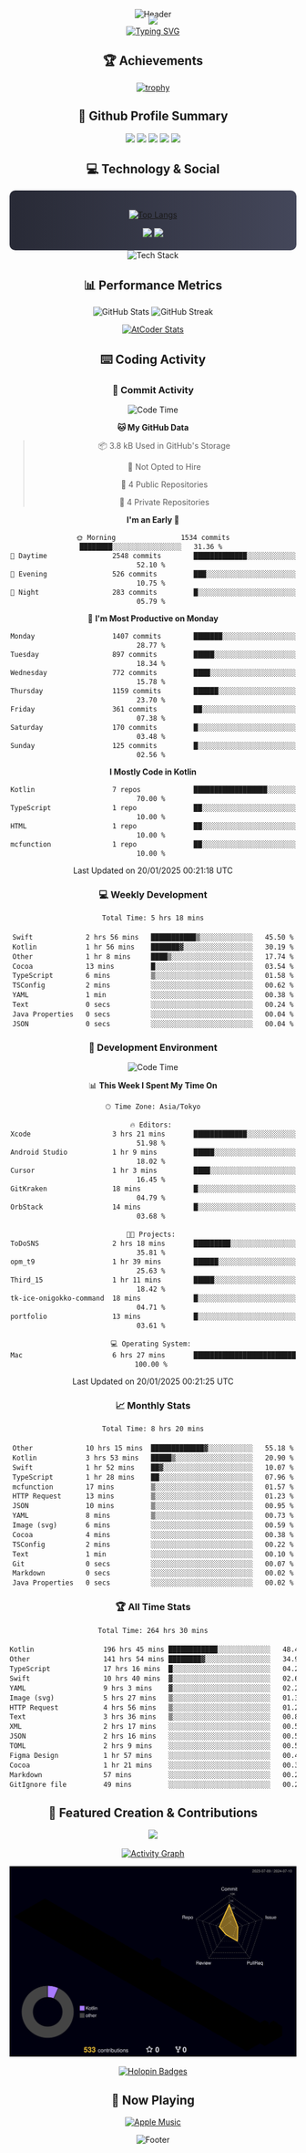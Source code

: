 <div align="center">
  
![Header](https://capsule-render.vercel.app/api?type=waving&color=gradient&customColorList=12&height=300&section=header&text=Welcome%20to%20Batapii's%20Universe&fontSize=50&animation=fadeIn&fontAlignY=40&desc=Android%20Developer%20|%20Kotlin%20LOVE%20)

<div style="margin-top: -20px;">
  <img src="https://readme-typing-svg.herokuapp.com/?lines=Crafting+Android+Experiences;Building+Tomorrow's+Apps+Today;Always+Learning,+Always+Growing&font=Fira%20Code&center=true&width=440&height=45&color=f75c7e&vCenter=true&size=22&pause=1000">
</div>

<a href="https://git.io/typing-svg">
  <img src="https://readme-typing-svg.demolab.com?font=Fira+Code&weight=600&size=28&duration=4000&pause=1000&center=true&vCenter=true&width=800&lines=Hey+there!+I'm+Batapii+%F0%9F%91%8B;Android+Developer+from+Japan+%F0%9F%87%AF%F0%9F%87%B5" alt="Typing SVG" />
</a>

## 🏆 Achievements

[![trophy](https://github-profile-trophy.vercel.app/?username=batapii&theme=onestar&no-frame=true&no-bg=true&column=8&rank=SECRET,SSS,SS,S,AAA,AA,A,B,C,?&margin-w=10&margin-h=10)](https://github.com/ryo-ma/github-profile-trophy)

## 🎯 Github Profile Summary

<div align="center">
  <img src="http://github-profile-summary-cards.vercel.app/api/cards/profile-details?username=batapii&theme=radical" />
  <img src="http://github-profile-summary-cards.vercel.app/api/cards/repos-per-language?username=batapii&theme=radical" />
  <img src="http://github-profile-summary-cards.vercel.app/api/cards/most-commit-language?username=batapii&theme=radical" />
  <img src="http://github-profile-summary-cards.vercel.app/api/cards/stats?username=batapii&theme=radical" />
  <img src="http://github-profile-summary-cards.vercel.app/api/cards/productive-time?username=batapii&theme=radical" />
</div>

## 💻 Technology & Social

<div align="center" style="background: linear-gradient(to right, #282A36, #44475A); padding: 20px; border-radius: 10px;">

[![Top Langs](https://github-readme-stats.vercel.app/api/top-langs/?username=batapii
)](https://github.com/anuraghazra/github-readme-stats)

<div style="margin-top: 15px">
<a href="https://github.com/batapii"><img src="https://img.shields.io/github/followers/batapii?style=for-the-badge&logo=github&label=Follow&color=ff6e96&labelColor=282A36"/></a>
<a href="https://twitter.com/batapii3939"><img src="https://img.shields.io/twitter/follow/batapii?style=for-the-badge&logo=twitter&color=1DA1F2&labelColor=282A36&label= Twitter"/></a>
</div>

</div>

<div align="center">
<img src="https://github-readme-tech-stack.vercel.app/api/cards?title=Tech+Stack&align=center&titleAlign=center&fontSize=20&lineHeight=10&lineCount=4&theme=github_dark&width=800&bg=%230D1117&badge=%23161B22&border=%2321262D&titleColor=%2358A6FF&line1=kotlin%2Ckotlin%2C0095D5%3Bandroid%2Candroid%2C00ff00%3Bjetpackcompose%2Cjetpack%2C4285F4%3B&line2=swift%2Cswift%2CFA7343%3Bfirebase%2Cfirebase%2CFFCA28%3Bgithub%2Cgithub%2C181717%3B&line3=typescript%2Ctypescript%2C3178C6%3Bgraphql%2Cgraphql%2CE10098%3Bsupabase%2Csupabase%2C3FCF8E%3B&line4=gradle%2Cgradle%2C02303A%3Bgitkraken%2Cgitkraken%2C179287%3Bpostman%2Cpostman%2CFF6C37%3B" alt="Tech Stack" />
</div>



## 📊 Performance Metrics

<div align="center">

![GitHub Stats](https://github-readme-stats.vercel.app/api?username=batapii&show_icons=true&theme=radical&hide_border=true&bg_color=0D1117)
![GitHub Streak](https://github-readme-streak-stats.herokuapp.com/?user=batapii&theme=radical&hide_border=true&background=0D1117)

[![AtCoder Stats](https://atcoder-readme-stats.vercel.app/stats/batapii3939?theme=dark&show_history=5&width=495)](https://github.com/iwbc-mzk/atcoder-readme-stats)

</div>

## ⌨️ Coding Activity

### 🌟 Commit Activity
<!--START_SECTION:commit-stats-->
![Code Time](http://img.shields.io/badge/Code%20Time-409%20hrs%2052%20mins-blue)

**🐱 My GitHub Data** 

> 📦 3.8 kB Used in GitHub's Storage 
 > 
> 🚫 Not Opted to Hire
 > 
> 📜 4 Public Repositories 
 > 
> 🔑 4 Private Repositories 
 > 
**I'm an Early 🐤** 

```text
🌞 Morning                1534 commits        ████████░░░░░░░░░░░░░░░░░   31.36 % 
🌆 Daytime                2548 commits        █████████████░░░░░░░░░░░░   52.10 % 
🌃 Evening                526 commits         ███░░░░░░░░░░░░░░░░░░░░░░   10.75 % 
🌙 Night                  283 commits         █░░░░░░░░░░░░░░░░░░░░░░░░   05.79 % 
```
📅 **I'm Most Productive on Monday** 

```text
Monday                   1407 commits        ███████░░░░░░░░░░░░░░░░░░   28.77 % 
Tuesday                  897 commits         █████░░░░░░░░░░░░░░░░░░░░   18.34 % 
Wednesday                772 commits         ████░░░░░░░░░░░░░░░░░░░░░   15.78 % 
Thursday                 1159 commits        ██████░░░░░░░░░░░░░░░░░░░   23.70 % 
Friday                   361 commits         ██░░░░░░░░░░░░░░░░░░░░░░░   07.38 % 
Saturday                 170 commits         █░░░░░░░░░░░░░░░░░░░░░░░░   03.48 % 
Sunday                   125 commits         █░░░░░░░░░░░░░░░░░░░░░░░░   02.56 % 
```


**I Mostly Code in Kotlin** 

```text
Kotlin                   7 repos             ██████████████████░░░░░░░   70.00 % 
TypeScript               1 repo              ██░░░░░░░░░░░░░░░░░░░░░░░   10.00 % 
HTML                     1 repo              ██░░░░░░░░░░░░░░░░░░░░░░░   10.00 % 
mcfunction               1 repo              ██░░░░░░░░░░░░░░░░░░░░░░░   10.00 % 
```




 Last Updated on 20/01/2025 00:21:18 UTC
<!--END_SECTION:commit-stats-->

### 💻 Weekly Development
<!--START_SECTION:wakatime-->

```txt
Total Time: 5 hrs 18 mins

Swift             2 hrs 56 mins   ███████████▒░░░░░░░░░░░░░   45.50 %
Kotlin            1 hr 56 mins    ███████▓░░░░░░░░░░░░░░░░░   30.19 %
Other             1 hr 8 mins     ████▒░░░░░░░░░░░░░░░░░░░░   17.74 %
Cocoa             13 mins         █░░░░░░░░░░░░░░░░░░░░░░░░   03.54 %
TypeScript        6 mins          ▒░░░░░░░░░░░░░░░░░░░░░░░░   01.58 %
TSConfig          2 mins          ░░░░░░░░░░░░░░░░░░░░░░░░░   00.62 %
YAML              1 min           ░░░░░░░░░░░░░░░░░░░░░░░░░   00.38 %
Text              0 secs          ░░░░░░░░░░░░░░░░░░░░░░░░░   00.24 %
Java Properties   0 secs          ░░░░░░░░░░░░░░░░░░░░░░░░░   00.04 %
JSON              0 secs          ░░░░░░░░░░░░░░░░░░░░░░░░░   00.04 %
```

<!--END_SECTION:wakatime-->

### 🔨 Development Environment
<!--START_SECTION:dev-stats-->
![Code Time](http://img.shields.io/badge/Code%20Time-409%20hrs%2052%20mins-blue)

📊 **This Week I Spent My Time On** 

```text
🕑︎ Time Zone: Asia/Tokyo

🔥 Editors: 
Xcode                    3 hrs 21 mins       █████████████░░░░░░░░░░░░   51.98 % 
Android Studio           1 hr 9 mins         █████░░░░░░░░░░░░░░░░░░░░   18.02 % 
Cursor                   1 hr 3 mins         ████░░░░░░░░░░░░░░░░░░░░░   16.45 % 
GitKraken                18 mins             █░░░░░░░░░░░░░░░░░░░░░░░░   04.79 % 
OrbStack                 14 mins             █░░░░░░░░░░░░░░░░░░░░░░░░   03.68 % 

🐱‍💻 Projects: 
ToDoSNS                  2 hrs 18 mins       █████████░░░░░░░░░░░░░░░░   35.81 % 
opm_t9                   1 hr 39 mins        ██████░░░░░░░░░░░░░░░░░░░   25.63 % 
Third_15                 1 hr 11 mins        █████░░░░░░░░░░░░░░░░░░░░   18.42 % 
tk-ice-onigokko-command  18 mins             █░░░░░░░░░░░░░░░░░░░░░░░░   04.71 % 
portfolio                13 mins             █░░░░░░░░░░░░░░░░░░░░░░░░   03.61 % 

💻 Operating System: 
Mac                      6 hrs 27 mins       █████████████████████████   100.00 % 
```


 Last Updated on 20/01/2025 00:21:25 UTC
<!--END_SECTION:dev-stats-->

### 📈 Monthly Stats
<!--START_SECTION:wakamonth-->

```txt
Total Time: 8 hrs 20 mins

Other             10 hrs 15 mins  █████████████▓░░░░░░░░░░░   55.18 %
Kotlin            3 hrs 53 mins   █████▒░░░░░░░░░░░░░░░░░░░   20.90 %
Swift             1 hr 52 mins    ██▓░░░░░░░░░░░░░░░░░░░░░░   10.07 %
TypeScript        1 hr 28 mins    ██░░░░░░░░░░░░░░░░░░░░░░░   07.96 %
mcfunction        17 mins         ▒░░░░░░░░░░░░░░░░░░░░░░░░   01.57 %
HTTP Request      13 mins         ▒░░░░░░░░░░░░░░░░░░░░░░░░   01.23 %
JSON              10 mins         ▒░░░░░░░░░░░░░░░░░░░░░░░░   00.95 %
YAML              8 mins          ▒░░░░░░░░░░░░░░░░░░░░░░░░   00.73 %
Image (svg)       6 mins          ░░░░░░░░░░░░░░░░░░░░░░░░░   00.59 %
Cocoa             4 mins          ░░░░░░░░░░░░░░░░░░░░░░░░░   00.38 %
TSConfig          2 mins          ░░░░░░░░░░░░░░░░░░░░░░░░░   00.22 %
Text              1 min           ░░░░░░░░░░░░░░░░░░░░░░░░░   00.10 %
Git               0 secs          ░░░░░░░░░░░░░░░░░░░░░░░░░   00.07 %
Markdown          0 secs          ░░░░░░░░░░░░░░░░░░░░░░░░░   00.02 %
Java Properties   0 secs          ░░░░░░░░░░░░░░░░░░░░░░░░░   00.02 %
```

<!--END_SECTION:wakamonth-->

### 🏆 All Time Stats
<!--START_SECTION:wakaalltime-->

```txt
Total Time: 264 hrs 30 mins

Kotlin                 196 hrs 45 mins ████████████░░░░░░░░░░░░░   48.41 %
Other                  141 hrs 54 mins ████████▓░░░░░░░░░░░░░░░░   34.92 %
TypeScript             17 hrs 16 mins  █░░░░░░░░░░░░░░░░░░░░░░░░   04.25 %
Swift                  10 hrs 40 mins  ▓░░░░░░░░░░░░░░░░░░░░░░░░   02.63 %
YAML                   9 hrs 3 mins    ▓░░░░░░░░░░░░░░░░░░░░░░░░   02.23 %
Image (svg)            5 hrs 27 mins   ▒░░░░░░░░░░░░░░░░░░░░░░░░   01.34 %
HTTP Request           4 hrs 56 mins   ▒░░░░░░░░░░░░░░░░░░░░░░░░   01.22 %
Text                   3 hrs 36 mins   ▒░░░░░░░░░░░░░░░░░░░░░░░░   00.89 %
XML                    2 hrs 17 mins   ░░░░░░░░░░░░░░░░░░░░░░░░░   00.56 %
JSON                   2 hrs 16 mins   ░░░░░░░░░░░░░░░░░░░░░░░░░   00.56 %
TOML                   2 hrs 9 mins    ░░░░░░░░░░░░░░░░░░░░░░░░░   00.53 %
Figma Design           1 hr 57 mins    ░░░░░░░░░░░░░░░░░░░░░░░░░   00.48 %
Cocoa                  1 hr 21 mins    ░░░░░░░░░░░░░░░░░░░░░░░░░   00.33 %
Markdown               57 mins         ░░░░░░░░░░░░░░░░░░░░░░░░░   00.23 %
GitIgnore file         49 mins         ░░░░░░░░░░░░░░░░░░░░░░░░░   00.20 %
```

<!--END_SECTION:wakaalltime-->


## 🌟 Featured Creation & Contributions

<div align="center">
  <a href="https://github.com/batapii/ToDoSNS">
    <img src="https://github-readme-stats.vercel.app/api/pin/?username=batapii&repo=ToDoSNS&theme=radical&hide_border=true&bg_color=0D1117" />
  </a>

[![Activity Graph](https://github-readme-activity-graph.vercel.app/graph?username=batapii&custom_title=Contribution%20Graph&hide_border=true&theme=radical&bg_color=0D1117)](https://github.com/ashutosh00710/github-readme-activity-graph)

![3D Contrib](./profile-3d-contrib/profile-night-rainbow.svg)

[![Holopin Badges](https://holopin.me/batapii)](https://holopin.io/@batapii)

</div>

## 🎵 Now Playing

<div align="center">
  
[![Apple Music](https://music-profile.rayriffy.com/theme/dark.svg?uid=001005.6598667d2ffd4a10a4f429edd0ba24c4.1156)](https://github.com/rayriffy/apple-music-github-profile)

</div>

![Footer](https://capsule-render.vercel.app/api?type=waving&color=gradient&customColorList=12&height=100&section=footer)

</div>
